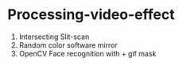 # Processing-video-effect
1. Intersecting Slit-scan
2. Random color software mirror
3. OpenCV Face recognition with + gif mask
